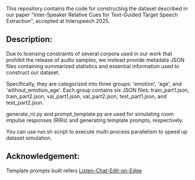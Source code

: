 
This repository contains the code for constructing the dataset described in our paper "Inter-Speaker Relative Cues for Text-Guided Target Speech Extraction", accepted at Interspeech 2025.

Description:
-
Due to licensing constraints of several corpora used in our work that prohibit the release of audio samples, we instead provide metadata JSON files 
containing summarized statistics and essential information used to construct our dataset.

Specifically, they are categorized into three groups: 'emotion', 'age', and 'without_emotion_age'. 
Each group contains six JSON files: train_part1.json, train_part2.json, val_part1.json, val_part2.json, test_part1.json, and test_part2.json.

generate_rir.py and prompt_template.py are used for simulating room impulse responses (RIRs) and generating template prompts, respectively.

You can use run.sh script to execute multi-process parallelism to speed up dataset simulation.

Acknowledgement:
-
Template prompts built refers [Listen-Chat-Edit-on-Edge](https://github.com/SiavashShams/Listen-Chat-Edit-on-Edge/blob/main/data/datasets/prompt_templates.py)
